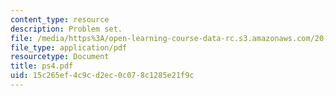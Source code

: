 ```yaml
---
content_type: resource
description: Problem set.
file: /media/https%3A/open-learning-course-data-rc.s3.amazonaws.com/20-106j-systems-microbiology-fall-2006/15c265ef4c9cd2ec0c078c1285e21f9c_ps4.pdf
file_type: application/pdf
resourcetype: Document
title: ps4.pdf
uid: 15c265ef-4c9c-d2ec-0c07-8c1285e21f9c
---
```

